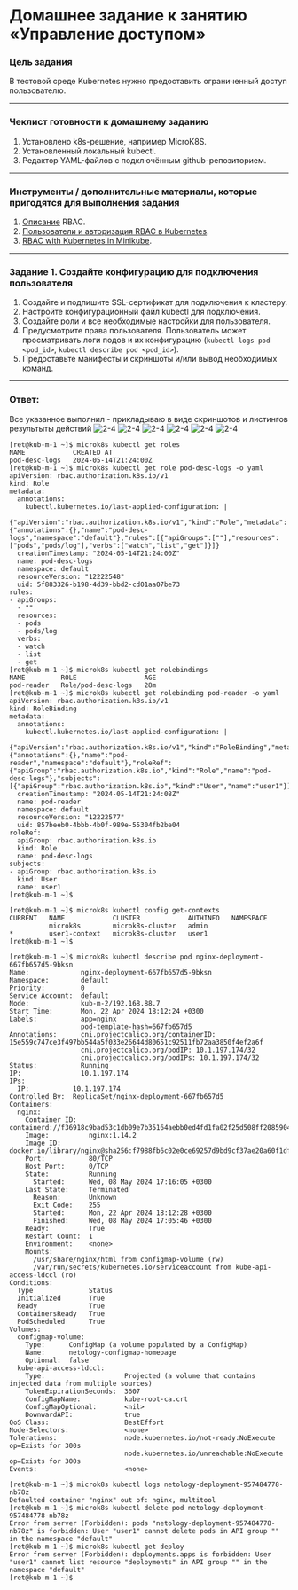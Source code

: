 # Домашнее задание к занятию «Управление доступом»### Цель заданияВ тестовой среде Kubernetes нужно предоставить ограниченный доступ пользователю.------### Чеклист готовности к домашнему заданию1. Установлено k8s-решение, например MicroK8S.2. Установленный локальный kubectl.3. Редактор YAML-файлов с подключённым github-репозиторием.------### Инструменты / дополнительные материалы, которые пригодятся для выполнения задания1. [Описание](https://kubernetes.io/docs/reference/access-authn-authz/rbac/) RBAC.2. [Пользователи и авторизация RBAC в Kubernetes](https://habr.com/ru/company/flant/blog/470503/).3. [RBAC with Kubernetes in Minikube](https://medium.com/@HoussemDellai/rbac-with-kubernetes-in-minikube-4deed658ea7b).------### Задание 1. Создайте конфигурацию для подключения пользователя1. Создайте и подпишите SSL-сертификат для подключения к кластеру.2. Настройте конфигурационный файл kubectl для подключения.3. Создайте роли и все необходимые настройки для пользователя.4. Предусмотрите права пользователя. Пользователь может просматривать логи подов и их конфигурацию (`kubectl logs pod <pod_id>`, `kubectl describe pod <pod_id>`).5. Предоставьте манифесты и скриншоты и/или вывод необходимых команд.------### Ответ: Все указанное выполнил - прикладываю в виде скриншотов и листингов результыты действий![2-4](src/pic1.png)![2-4](src/pic2.png)![2-4](src/pic3.png)![2-4](src/pic4.png)![2-4](src/pic5.png)![2-4](src/pic6.png)```[ret@kub-m-1 ~]$ microk8s kubectl get rolesNAME            CREATED ATpod-desc-logs   2024-05-14T21:24:00Z[ret@kub-m-1 ~]$ microk8s kubectl get role pod-desc-logs -o yamlapiVersion: rbac.authorization.k8s.io/v1kind: Rolemetadata:  annotations:    kubectl.kubernetes.io/last-applied-configuration: |      {"apiVersion":"rbac.authorization.k8s.io/v1","kind":"Role","metadata":{"annotations":{},"name":"pod-desc-logs","namespace":"default"},"rules":[{"apiGroups":[""],"resources":["pods","pods/log"],"verbs":["watch","list","get"]}]}  creationTimestamp: "2024-05-14T21:24:00Z"  name: pod-desc-logs  namespace: default  resourceVersion: "12222548"  uid: 5f883326-b198-4d39-bbd2-cd01aa07be73rules:- apiGroups:  - ""  resources:  - pods  - pods/log  verbs:  - watch  - list  - get[ret@kub-m-1 ~]$ microk8s kubectl get rolebindingsNAME         ROLE                 AGEpod-reader   Role/pod-desc-logs   28m[ret@kub-m-1 ~]$ microk8s kubectl get rolebinding pod-reader -o yamlapiVersion: rbac.authorization.k8s.io/v1kind: RoleBindingmetadata:  annotations:    kubectl.kubernetes.io/last-applied-configuration: |      {"apiVersion":"rbac.authorization.k8s.io/v1","kind":"RoleBinding","metadata":{"annotations":{},"name":"pod-reader","namespace":"default"},"roleRef":{"apiGroup":"rbac.authorization.k8s.io","kind":"Role","name":"pod-desc-logs"},"subjects":[{"apiGroup":"rbac.authorization.k8s.io","kind":"User","name":"user1"}]}  creationTimestamp: "2024-05-14T21:24:08Z"  name: pod-reader  namespace: default  resourceVersion: "12222577"  uid: 857beeb0-4bbb-4b0f-989e-55304fb2be04roleRef:  apiGroup: rbac.authorization.k8s.io  kind: Role  name: pod-desc-logssubjects:- apiGroup: rbac.authorization.k8s.io  kind: User  name: user1[ret@kub-m-1 ~]$``````[ret@kub-m-1 ~]$ microk8s kubectl config get-contextsCURRENT   NAME            CLUSTER            AUTHINFO   NAMESPACE          microk8s        microk8s-cluster   admin*         user1-context   microk8s-cluster   user1[ret@kub-m-1 ~]$``````[ret@kub-m-1 ~]$ microk8s kubectl describe pod nginx-deployment-667fb657d5-9bksnName:             nginx-deployment-667fb657d5-9bksnNamespace:        defaultPriority:         0Service Account:  defaultNode:             kub-m-2/192.168.88.7Start Time:       Mon, 22 Apr 2024 18:12:24 +0300Labels:           app=nginx                  pod-template-hash=667fb657d5Annotations:      cni.projectcalico.org/containerID: 15e559c747ce3f497bb544a5f033e26644d80651c92511fb72aa3850f4ef2a6f                  cni.projectcalico.org/podIP: 10.1.197.174/32                  cni.projectcalico.org/podIPs: 10.1.197.174/32Status:           RunningIP:               10.1.197.174IPs:  IP:           10.1.197.174Controlled By:  ReplicaSet/nginx-deployment-667fb657d5Containers:  nginx:    Container ID:   containerd://f36918c9bad53c1db09e7b35164aebb0ed4fd1fa02f25d508ff2085904ffcd36    Image:          nginx:1.14.2    Image ID:       docker.io/library/nginx@sha256:f7988fb6c02e0ce69257d9bd9cf37ae20a60f1df7563c3a2a6abe24160306b8d    Port:           80/TCP    Host Port:      0/TCP    State:          Running      Started:      Wed, 08 May 2024 17:16:05 +0300    Last State:     Terminated      Reason:       Unknown      Exit Code:    255      Started:      Mon, 22 Apr 2024 18:12:28 +0300      Finished:     Wed, 08 May 2024 17:05:46 +0300    Ready:          True    Restart Count:  1    Environment:    <none>    Mounts:      /usr/share/nginx/html from configmap-volume (rw)      /var/run/secrets/kubernetes.io/serviceaccount from kube-api-access-ldccl (ro)Conditions:  Type              Status  Initialized       True  Ready             True  ContainersReady   True  PodScheduled      TrueVolumes:  configmap-volume:    Type:      ConfigMap (a volume populated by a ConfigMap)    Name:      netology-configmap-homepage    Optional:  false  kube-api-access-ldccl:    Type:                    Projected (a volume that contains injected data from multiple sources)    TokenExpirationSeconds:  3607    ConfigMapName:           kube-root-ca.crt    ConfigMapOptional:       <nil>    DownwardAPI:             trueQoS Class:                   BestEffortNode-Selectors:              <none>Tolerations:                 node.kubernetes.io/not-ready:NoExecute op=Exists for 300s                             node.kubernetes.io/unreachable:NoExecute op=Exists for 300sEvents:                      <none>[ret@kub-m-1 ~]$ microk8s kubectl logs netology-deployment-957484778-nb78zDefaulted container "nginx" out of: nginx, multitool[ret@kub-m-1 ~]$ microk8s kubectl delete pod netology-deployment-957484778-nb78zError from server (Forbidden): pods "netology-deployment-957484778-nb78z" is forbidden: User "user1" cannot delete pods in API group "" in the namespace "default"[ret@kub-m-1 ~]$ microk8s kubectl get deployError from server (Forbidden): deployments.apps is forbidden: User "user1" cannot list resource "deployments" in API group "" in the namespace "default"[ret@kub-m-1 ~]$ ```